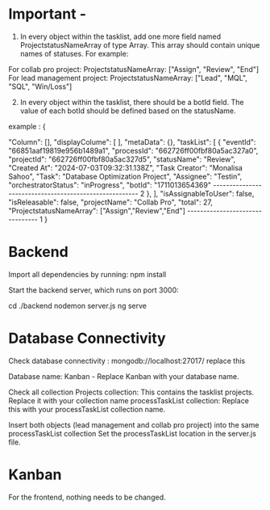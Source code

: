 # Important - 
1. In every object within the tasklist, add one more field named ProjectstatusNameArray of type Array. This array should contain unique names of statuses. For example:

For collab pro project:
ProjectstatusNameArray: ["Assign", "Review", "End"]
For lead management project:
ProjectstatusNameArray: ["Lead", "MQL", "SQL", "Win/Loss"]


2. In every object within the tasklist, there should be a botId field. The value of each botId should be defined based on the statusName.


example : 
{
 
  "Column": [],
  "displayColume": [ ],
  "metaData": {},
  "taskList": [
    {
      "eventId": "66851aaf19819e956b1489a1",
      "processId": "662726ff00fbf80a5ac327a0",
      "projectId": "662726ff00fbf80a5ac327d5",
      "statusName": "Review",
      "Created At": "2024-07-03T09:32:31.138Z",
      "Task Creator": "Monalisa Sahoo",
      "Task": "Database Optimization Project",
      "Assignee": "Testin",
      "orchestratorStatus": "inProgress",
      "botId": "1711013654369"  ------------------------------------------------------- 2
    },
  ],
  "isAssignableToUser": false,
  "isReleasable": false,
  "projectName": "Collab Pro",
  "total": 27,
  "ProjectstatusNameArray": ["Assign","Review","End"] -------------------------------- 1
}


# Backend 

Import all dependencies by running:
npm install

Start the backend server, which runs on port 3000:

cd ./backend
nodemon server.js
ng serve


# Database Connectivity

Check database connectivity :
mongodb://localhost:27017/ replace this

Database name:
Kanban - Replace Kanban with your database name.


Check all collection 
Projects collection: This contains the tasklist projects. Replace it with your collection name
processTaskList collection: Replace this with your processTaskList collection name.


Insert both objects (lead management and collab pro project) into the same processTaskList collection 
Set the processTaskList location in the server.js file.


# Kanban

For the frontend, nothing needs to be changed.